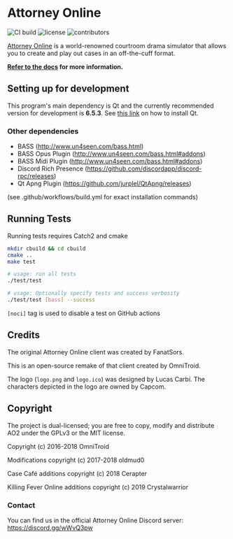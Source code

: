 # Attorney Online

![CI build](https://github.com/AttorneyOnline/AO2-Client/actions/workflows/build.yml/badge.svg?event=push) ![license](https://img.shields.io/github/license/AttorneyOnline/AO2-Client?color=blue) ![contributors](https://img.shields.io/github/contributors/AttorneyOnline/AO2-Client)<br>

[Attorney Online](https://aceattorneyonline.com) is a world-renowned courtroom drama simulator that allows you to create and play out cases in an off-the-cuff format.

**[Refer to the docs](https://github.com/AttorneyOnline/docs/blob/master/docs/index.md) for more information.**

## Setting up for development

This program's main dependency is Qt and the currently recommended version for development is **6.5.3**. See [this link](https://doc.qt.io/qt-6/qt-online-installation.html)
on how to install Qt.

### Other dependencies

* BASS (http://www.un4seen.com/bass.html)
* BASS Opus Plugin (http://www.un4seen.com/bass.html#addons)
* BASS Midi Plugin (http://www.un4seen.com/bass.html#addons)
* Discord Rich Presence (https://github.com/discordapp/discord-rpc/releases)
* Qt Apng Plugin (https://github.com/jurplel/QtApng/releases)

(see .github/workflows/build.yml for exact installation commands)

## Running Tests
Running tests requires Catch2 and cmake

```sh
mkdir cbuild && cd cbuild
cmake ..
make test

# usage: run all tests
./test/test

# usage: Optionally specify tests and success verbosity
./test/test [bass] --success
```

`[noci]` tag is used to disable a test on GitHub actions


## Credits

The original Attorney Online client was created by FanatSors.

This is an open-source remake of that client created by OmniTroid.

The logo (`logo.png` and `logo.ico`) was designed by Lucas Carbí. The characters depicted in the logo are owned by Capcom.

## Copyright

The project is dual-licensed; you are free to copy, modify and distribute AO2 under the GPLv3 or the MIT license.

Copyright (c) 2016-2018 OmniTroid

Modifications copyright (c) 2017-2018 oldmud0

Case Café additions copyright (c) 2018 Cerapter

Killing Fever Online additions copyright (c) 2019 Crystalwarrior

### Contact

You can find us in the official Attorney Online Discord server: https://discord.gg/wWvQ3pw
